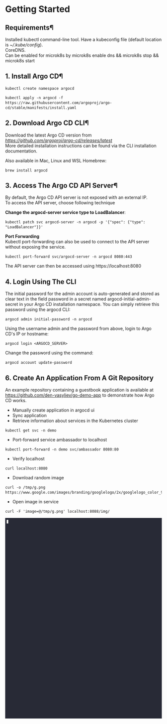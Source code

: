 # Getting Started

## Requirements¶
Installed kubectl command-line tool.
Have a kubeconfig file (default location is *~/.kube/config*).<br>
CoreDNS. <br>
Can be enabled for microk8s by microk8s enable dns && microk8s stop && microk8s start

## 1. Install Argo CD¶

```
kubectl create namespace argocd
```

```
kubectl apply -n argocd -f https://raw.githubusercontent.com/argoproj/argo-cd/stable/manifests/install.yaml
```

## 2. Download Argo CD CLI¶
Download the latest Argo CD version from *https://github.com/argoproj/argo-cd/releases/latest* <br>
More detailed installation instructions can be found via the CLI installation documentation.

Also available in Mac, Linux and WSL Homebrew:

```
brew install argocd
```
## 3. Access The Argo CD API Server¶
By default, the Argo CD API server is not exposed with an external IP. <br>
To access the API server, choose following technique

**Change the argocd-server service type to LoadBalancer**:

```
kubectl patch svc argocd-server -n argocd -p '{"spec": {"type": "LoadBalancer"}}'
```
**Port Forwarding** <br>
Kubectl port-forwarding can also be used to connect to the API server without exposing the service.

```
kubectl port-forward svc/argocd-server -n argocd 8080:443
```
The API server can then be accessed using https://localhost:8080

## 4. Login Using The CLI
The initial password for the admin account is auto-generated and stored as clear text in the field password in a secret named argocd-initial-admin-secret in your Argo CD installation namespace. You can simply retrieve this password using the argocd CLI:

```
argocd admin initial-password -n argocd
```

Using the username admin and the password from above, login to Argo CD's IP or hostname:

```
argocd login <ARGOCD_SERVER>
```
Change the password using the command:

```
argocd account update-password
```

## 6. Create An Application From A Git Repository
An example repository containing a guestbook application is available at https://github.com/den-vasyliev/go-demo-app to demonstrate how Argo CD works.

* Manually create application in argocd ui
* Sync application
* Retrieve information about services in the Kubernetes cluster
```
kubectl get svc -n demo 
```
* Port-forward service ambassador to localhost
```
kubectl port-forward -n demo svc/ambassador 8080:80
```
* Verify localhost
```
curl localhost:8080
```
* Download random image
```
curl -o /tmp/g.png https://www.google.com/images/branding/googlelogo/2x/googlelogo_color_92x30dp.png
```
* Open image in service
```
curl -F 'image=@/tmp/g.png' localhost:8088/img/
```
![ambassador](doc/ambassador.gif)